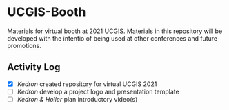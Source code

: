 # UCGIS-Booth
Materials for virtual booth at 2021 UCGIS. Materials in this repository will be developed with the intentio of being used at other conferences and future promotions.

## Activity Log
-[x] *Kedron* created repository for virtual UCGIS 2021
-[ ] *Kedron* develop a project logo and presentation template
-[ ] *Kedron & Holler* plan introductory video(s)
